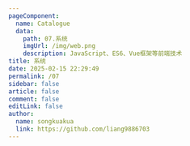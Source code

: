 ```yaml
---
pageComponent:
  name: Catalogue
  data:
    path: 07.系统
    imgUrl: /img/web.png
    description: JavaScript、ES6、Vue框架等前端技术
title: 系统
date: 2025-02-15 22:29:49
permalink: /07
sidebar: false
article: false
comment: false
editLink: false
author:
  name: songkuakua
  link: https://github.com/liang9886703
---
```

